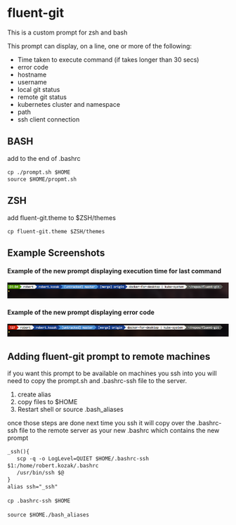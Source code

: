 # fluent-git

This is a custom prompt for zsh and bash

This prompt can display, on a line, one or more of the following:

* Time taken to execute command (if takes longer than 30 secs)
* error code
* hostname
* username
* local git status
* remote git status
* kubernetes cluster and namespace
* path
* ssh client connection


## BASH
add to the end of .bashrc

    cp ./prompt.sh $HOME
    source $HOME/propmt.sh

## ZSH
add fluent-git.theme to $ZSH/themes
    
    cp fluent-git.theme $ZSH/themes


## Example Screenshots


#### Example of the new prompt displaying execution time for last command

![Prompt with timer](full.png?raw=true)

#### Example of the new prompt displaying error code

![Example with error](error.png?raw=true)



## Adding fluent-git prompt to remote machines

if you want this prompt to be available on machines you ssh into you will need to copy the prompt.sh and .bashrc-ssh file to the server.

1. create alias
2. copy files to $HOME
3. Restart shell or source .bash_aliases

once those steps are done next time you ssh it will copy over the .bashrc-ssh file to the remote server as your new .bashrc which contains the new prompt



    _ssh(){
       scp -q -o LogLevel=QUIET $HOME/.bashrc-ssh $1:/home/robert.kozak/.bashrc
       /usr/bin/ssh $@
    }
    alias ssh="_ssh"

    cp .bashrc-ssh $HOME

    source $HOME./bash_aliases
